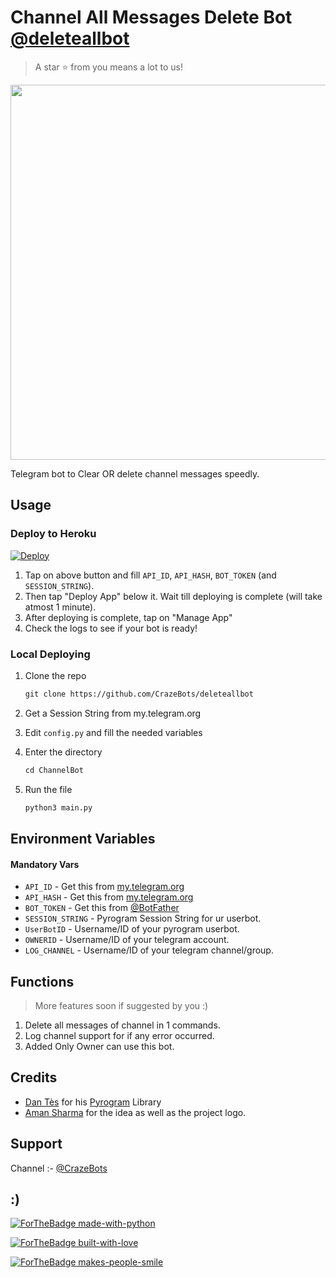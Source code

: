 # Channel All Messages Delete Bot [@deleteallbot](https://t.me/crazebots)

> A star ⭐ from you means a lot to us!

<p align="center"><a href="https://www.github.com/CrazeBots/deleteallbot"><img src="https://telegra.ph/file/7ec22c82f580a334dd13e.jpg" width="600" height="600"></a></p>

Telegram bot to Clear OR delete channel messages speedly.

## Usage

### Deploy to Heroku

[![Deploy](https://www.herokucdn.com/deploy/button.svg)](https://heroku.com/deploy?template=https://github.com/CrazeBots/deleteallbot)

1. Tap on above button and fill `API_ID`, `API_HASH`, `BOT_TOKEN` (and `SESSION_STRING`).
2. Then tap "Deploy App" below it. Wait till deploying is complete (will take atmost 1 minute).
3. After deploying is complete, tap on "Manage App"
4. Check the logs to see if your bot is ready!

### Local Deploying

1. Clone the repo
   ```markdown
   git clone https://github.com/CrazeBots/deleteallbot
   ```
   
2. Get a Session String from my.telegram.org
   
3. Edit `config.py` and fill the needed variables

4. Enter the directory
   ```markdown
   cd ChannelBot
   ```
5. Run the file
   ```markdown
   python3 main.py
   ```

## Environment Variables

#### Mandatory Vars

- `API_ID` - Get this from [my.telegram.org](https://my.telegram.org/auth)
- `API_HASH` - Get this from [my.telegram.org](https://my.telegram.org/auth)
- `BOT_TOKEN` - Get this from [@BotFather](https://t.me/BotFather)
- `SESSION_STRING` - Pyrogram Session String for ur userbot.
- `UserBotID` - Username/ID of your pyrogram userbot.
- `OWNERID` - Username/ID of your telegram account.
- `LOG_CHANNEL` - Username/ID of your telegram channel/group.
## Functions

> More features soon if suggested by you :)

1) Delete all messages of channel in 1 commands.
2) Log channel support for if any error occurred.
3) Added Only Owner can use this bot.

## Credits

- [Dan Tès](https://github.com/delivrance) for his [Pyrogram](https://docs.pyrogram.org) Library
- [Aman Sharma](https://t.me/crazebots) for the idea as well as the project logo.

## Support

Channel :- [@CrazeBots](https://t.me/Crazebots)

## :)

[![ForTheBadge made-with-python](http://ForTheBadge.com/images/badges/made-with-python.svg)](https://www.python.org/)

[![ForTheBadge built-with-love](http://ForTheBadge.com/images/badges/built-with-love.svg)](https://github.com/crazebots)

[![ForTheBadge makes-people-smile](http://ForTheBadge.com/images/badges/makes-people-smile.svg)](https://github.com/Crazebots)